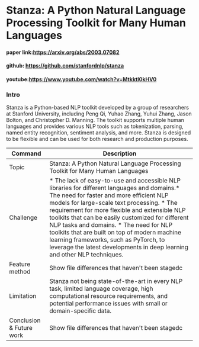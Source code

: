 # Stanza: A Python Natural Language Processing Toolkit for Many Human Languages

#### paper link:https://arxiv.org/abs/2003.07082
#### github: https://github.com/stanfordnlp/stanza
#### youtube:https://www.youtube.com/watch?v=Mtkktl0kHV0

### Intro
Stanza is a Python-based NLP toolkit developed by a group of researchers at Stanford University, including Peng Qi, Yuhao Zhang, Yuhui Zhang, Jason Bolton, and Christopher D. Manning. The toolkit supports multiple human languages and provides various NLP tools such as tokenization, parsing, named entity recognition, sentiment analysis, and more. Stanza is designed to be flexible and can be used for both research and production purposes.

| Command | Description |
| --- | --- |
| Topic | Stanza: A Python Natural Language Processing Toolkit for Many Human Languages |
| Challenge |* The lack of easy-to-use and accessible NLP libraries for different languages and domains.* The need for faster and more efficient NLP models for large-scale text processing. * The requirement for more flexible and extensible NLP toolkits that can be easily customized for different NLP tasks and domains. * The need for NLP toolkits that are built on top of modern machine learning frameworks, such as PyTorch, to leverage the latest developments in deep learning and other NLP techniques. |
| Feature method | Show file differences that haven't been stagedc |
| Limitation | Stanza not being state-of-the-art in every NLP task, limited language coverage, high computational resource requirements, and potential performance issues with small or domain-specific data. |
| Conclusion & Future work | Show file differences that haven't been stagedc |


